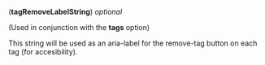 <!-- ajaxErrorString -->
(**tagRemoveLabelString**) *optional*

(Used in conjunction with the **tags** option)

This string will be used as an aria-label for the remove-tag button on each tag (for accesibility).
